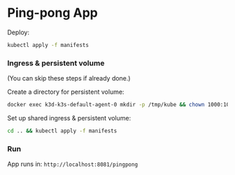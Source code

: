 # Ping-pong App

Deploy:

```bash
kubectl apply -f manifests
```

### Ingress & persistent volume

(You can skip these steps if already done.)

Create a directory for persistent volume:

```bash
docker exec k3d-k3s-default-agent-0 mkdir -p /tmp/kube && chown 1000:1000 /tmp/kube
```

Set up shared ingress & persistent volume:

```bash
cd .. && kubectl apply -f manifests
```

### Run

App runs in: `http://localhost:8081/pingpong`
